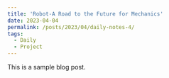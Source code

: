 ```yaml
---
title: 'Robot-A Road to the Future for Mechanics'
date: 2023-04-04
permalink: /posts/2023/04/daily-notes-4/
tags:
  - Daily
  - Project
---
```


This is a sample blog post.